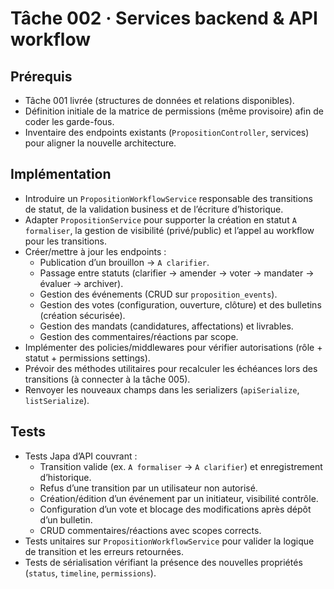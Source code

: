 # Tâche 002 · Services backend & API workflow

## Prérequis
- Tâche 001 livrée (structures de données et relations disponibles).
- Définition initiale de la matrice de permissions (même provisoire) afin de coder les garde-fous.
- Inventaire des endpoints existants (`PropositionController`, services) pour aligner la nouvelle architecture.

## Implémentation
- Introduire un `PropositionWorkflowService` responsable des transitions de statut, de la validation business et de l’écriture d’historique.
- Adapter `PropositionService` pour supporter la création en statut `A formaliser`, la gestion de visibilité (privé/public) et l’appel au workflow pour les transitions.
- Créer/mettre à jour les endpoints :
  - Publication d’un brouillon → `A clarifier`.
  - Passage entre statuts (clarifier → amender → voter → mandater → évaluer → archiver).
  - Gestion des événements (CRUD sur `proposition_events`).
  - Gestion des votes (configuration, ouverture, clôture) et des bulletins (création sécurisée).
  - Gestion des mandats (candidatures, affectations) et livrables.
  - Gestion des commentaires/réactions par scope.
- Implémenter des policies/middlewares pour vérifier autorisations (rôle + statut + permissions settings).
- Prévoir des méthodes utilitaires pour recalculer les échéances lors des transitions (à connecter à la tâche 005).
- Renvoyer les nouveaux champs dans les serializers (`apiSerialize`, `listSerialize`).

## Tests
- Tests Japa d’API couvrant :
  - Transition valide (ex. `A formaliser` → `A clarifier`) et enregistrement d’historique.
  - Refus d’une transition par un utilisateur non autorisé.
  - Création/édition d’un événement par un initiateur, visibilité contrôle.
  - Configuration d’un vote et blocage des modifications après dépôt d’un bulletin.
  - CRUD commentaires/réactions avec scopes corrects.
- Tests unitaires sur `PropositionWorkflowService` pour valider la logique de transition et les erreurs retournées.
- Tests de sérialisation vérifiant la présence des nouvelles propriétés (`status`, `timeline`, `permissions`).
